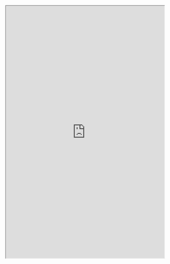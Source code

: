 <!-- <embed src="https://github.com/Menersar/Things-And-Stuff/file.pdf" type="application/pdf">
 -->
 
<iframe width="100%" height="800" src="https://github.com/Menersar/Things-And-Stuff/file.pdf">
